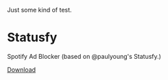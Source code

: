 Just some kind of test.

Statusfy
========

Spotify Ad Blocker (based on @paulyoung's Statusfy.)

[Download](https://github.com/lahmacun/statusfy/raw/master/Statusfy.zip)
